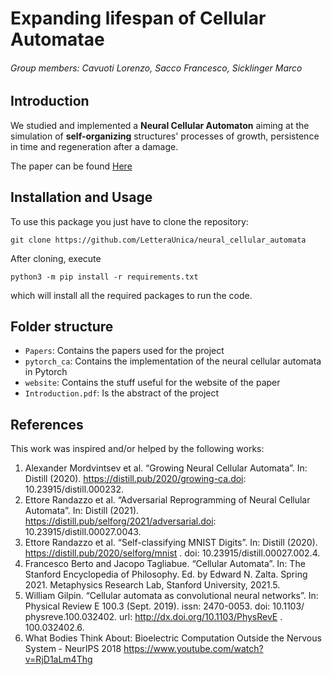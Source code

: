 # Expanding lifespan of Cellular Automatae

###### Group members: *Cavuoti Lorenzo*, *Sacco Francesco*, *Sicklinger Marco*

## Introduction
We studied and implemented a **Neural Cellular Automaton** aiming at the simulation of **self-organizing** structures' processes of growth, persistence in time and regeneration after a damage.

The paper can be found [Here](https://LetteraUnica.github.io/neural_cellular_automata)

## Installation and Usage
To use this package you just have to clone the repository: 

```
git clone https://github.com/LetteraUnica/neural_cellular_automata
```

After cloning, execute 

```
python3 -m pip install -r requirements.txt
```

which will install all the required packages to run the code. 

## Folder structure
- `Papers`: Contains the papers used for the project
- `pytorch_ca`: Contains the implementation of the neural cellular automata in Pytorch
- `website`: Contains the stuff useful for the website of the paper
- `Introduction.pdf`: Is the abstract of the project

## References
This work was inspired and/or helped by the following works:

1. Alexander Mordvintsev et al. “Growing Neural Cellular Automata”. In: Distill (2020). https://distill.pub/2020/growing-ca.doi: 10.23915/distill.000232. 
2. Ettore Randazzo et al. “Adversarial Reprogramming of Neural Cellular Automata”. In: Distill (2021). https://distill.pub/selforg/2021/adversarial.doi: 10.23915/distill.00027.0043. 
3. Ettore Randazzo et al. “Self-classifying MNIST Digits”. In: Distill (2020). https://distill.pub/2020/selforg/mnist . doi: 10.23915/distill.00027.002.4. 
4. Francesco Berto and Jacopo Tagliabue. “Cellular Automata”. In: The Stanford Encyclopedia of Philosophy. Ed. by Edward N. Zalta. Spring 2021. Metaphysics Research Lab, Stanford University, 2021.5. 
5. William Gilpin. “Cellular automata as convolutional neural networks”. In: Physical Review E 100.3 (Sept. 2019). issn: 2470-0053. doi: 10.1103/ physreve.100.032402. url: http://dx.doi.org/10.1103/PhysRevE . 100.032402.6. 
6. What Bodies Think About: Bioelectric Computation Outside the Nervous System - NeurIPS 2018 https://www.youtube.com/watch?v=RjD1aLm4Thg

